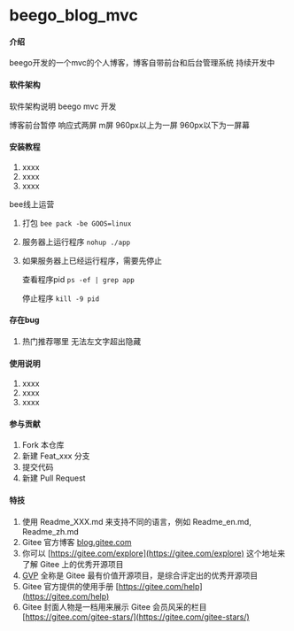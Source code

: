 #  beego_blog_mvc

#### 介绍
beego开发的一个mvc的个人博客，博客自带前台和后台管理系统 持续开发中

#### 软件架构
软件架构说明  beego  mvc 开发

博客前台暂停 响应式两屏   m屏 960px以上为一屏  960px以下为一屏幕


#### 安装教程

1.  xxxx
2.  xxxx
3.  xxxx

bee线上运营
1. 打包 `bee pack -be GOOS=linux`
2. 服务器上运行程序 `nohup ./app`
3. 如果服务器上已经运行程序，需要先停止 
   
    查看程序pid `ps -ef | grep app`
    
    停止程序 `kill -9 pid`

#### 存在bug
1. 热门推荐哪里  无法左文字超出隐藏
#### 使用说明

1.  xxxx
2.  xxxx
3.  xxxx

#### 参与贡献

1.  Fork 本仓库
2.  新建 Feat_xxx 分支
3.  提交代码
4.  新建 Pull Request


#### 特技

1.  使用 Readme\_XXX.md 来支持不同的语言，例如 Readme\_en.md, Readme\_zh.md
2.  Gitee 官方博客 [blog.gitee.com](https://blog.gitee.com)
3.  你可以 [https://gitee.com/explore](https://gitee.com/explore) 这个地址来了解 Gitee 上的优秀开源项目
4.  [GVP](https://gitee.com/gvp) 全称是 Gitee 最有价值开源项目，是综合评定出的优秀开源项目
5.  Gitee 官方提供的使用手册 [https://gitee.com/help](https://gitee.com/help)
6.  Gitee 封面人物是一档用来展示 Gitee 会员风采的栏目 [https://gitee.com/gitee-stars/](https://gitee.com/gitee-stars/)

